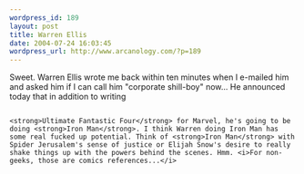 ```yaml
--- 
wordpress_id: 189
layout: post
title: Warren Ellis
date: 2004-07-24 16:03:45
wordpress_url: http://www.arcanology.com/?p=189
---
```

Sweet. Warren Ellis wrote me back within ten minutes when I e-mailed him and asked him if I can call him "corporate shill-boy" now... He announced today that in addition to writing 
                                                                                                                                                                                                                                                                                                                                                                                                                                                                                                                                                                                                                                                                            
                                                                                                                                                                                                                                                                                                                                                                                                                                                                                                                                                                                                                                                                            <strong>Ultimate Fantastic Four</strong> for Marvel, he's going to be doing <strong>Iron Man</strong>. I think Warren doing Iron Man has some real fucked up potential. Think of <strong>Iron Man</strong> with Spider Jerusalem's sense of justice or Elijah Snow's desire to really shake things up with the powers behind the scenes. Hmm. <i>For non-geeks, those are comics references...</i>